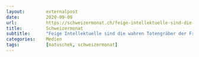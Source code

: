 ```yaml
---
layout:        externalpost
date:          2020-09-09
url:           https://schweizermonat.ch/feige-intellektuelle-sind-die-wahren-totengraeber-der-freiheit/
title:         Schweizermonat
subtitle:      "Feige Intellektuelle sind die wahren Totengräber der Freiheit"
categories:    Medien
tags:          [matuschek, schweizermonat]
---
```

